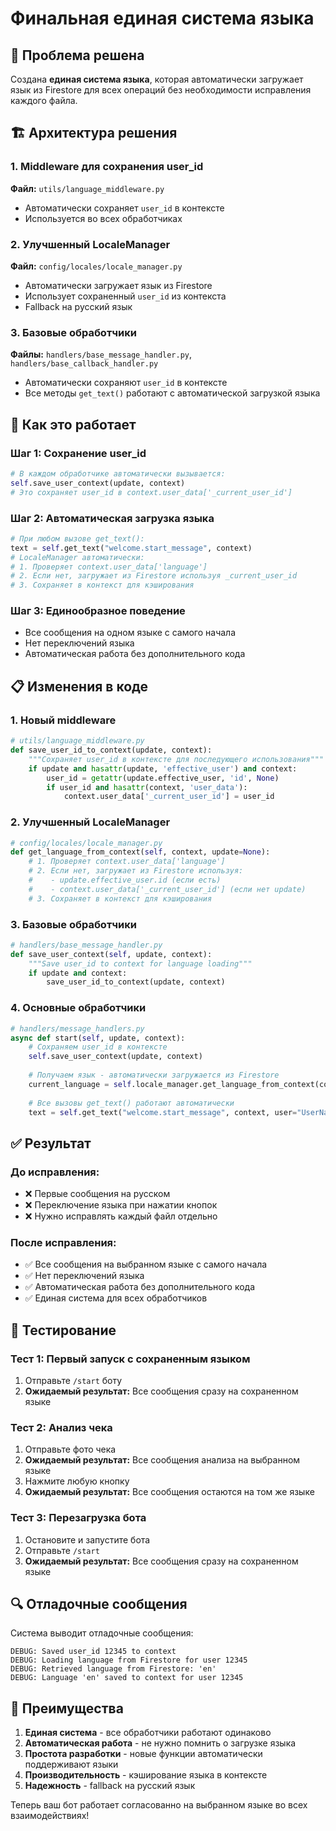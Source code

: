 # Финальная единая система языка

## 🎯 Проблема решена

Создана **единая система языка**, которая автоматически загружает язык из Firestore для всех операций без необходимости исправления каждого файла.

## 🏗️ Архитектура решения

### 1. Middleware для сохранения user_id
**Файл:** `utils/language_middleware.py`
- Автоматически сохраняет `user_id` в контексте
- Используется во всех обработчиках

### 2. Улучшенный LocaleManager
**Файл:** `config/locales/locale_manager.py`
- Автоматически загружает язык из Firestore
- Использует сохраненный `user_id` из контекста
- Fallback на русский язык

### 3. Базовые обработчики
**Файлы:** `handlers/base_message_handler.py`, `handlers/base_callback_handler.py`
- Автоматически сохраняют `user_id` в контексте
- Все методы `get_text()` работают с автоматической загрузкой языка

## 🔧 Как это работает

### Шаг 1: Сохранение user_id
```python
# В каждом обработчике автоматически вызывается:
self.save_user_context(update, context)
# Это сохраняет user_id в context.user_data['_current_user_id']
```

### Шаг 2: Автоматическая загрузка языка
```python
# При любом вызове get_text():
text = self.get_text("welcome.start_message", context)
# LocaleManager автоматически:
# 1. Проверяет context.user_data['language']
# 2. Если нет, загружает из Firestore используя _current_user_id
# 3. Сохраняет в контекст для кэширования
```

### Шаг 3: Единообразное поведение
- Все сообщения на одном языке с самого начала
- Нет переключений языка
- Автоматическая работа без дополнительного кода

## 📋 Изменения в коде

### 1. Новый middleware
```python
# utils/language_middleware.py
def save_user_id_to_context(update, context):
    """Сохраняет user_id в контексте для последующего использования"""
    if update and hasattr(update, 'effective_user') and context:
        user_id = getattr(update.effective_user, 'id', None)
        if user_id and hasattr(context, 'user_data'):
            context.user_data['_current_user_id'] = user_id
```

### 2. Улучшенный LocaleManager
```python
# config/locales/locale_manager.py
def get_language_from_context(self, context, update=None):
    # 1. Проверяет context.user_data['language']
    # 2. Если нет, загружает из Firestore используя:
    #    - update.effective_user.id (если есть)
    #    - context.user_data['_current_user_id'] (если нет update)
    # 3. Сохраняет в контекст для кэширования
```

### 3. Базовые обработчики
```python
# handlers/base_message_handler.py
def save_user_context(self, update, context):
    """Save user_id to context for language loading"""
    if update and context:
        save_user_id_to_context(update, context)
```

### 4. Основные обработчики
```python
# handlers/message_handlers.py
async def start(self, update, context):
    # Сохраняем user_id в контексте
    self.save_user_context(update, context)
    
    # Получаем язык - автоматически загружается из Firestore
    current_language = self.locale_manager.get_language_from_context(context, update)
    
    # Все вызовы get_text() работают автоматически
    text = self.get_text("welcome.start_message", context, user="UserName")
```

## ✅ Результат

### До исправления:
- ❌ Первые сообщения на русском
- ❌ Переключение языка при нажатии кнопок
- ❌ Нужно исправлять каждый файл отдельно

### После исправления:
- ✅ Все сообщения на выбранном языке с самого начала
- ✅ Нет переключений языка
- ✅ Автоматическая работа без дополнительного кода
- ✅ Единая система для всех обработчиков

## 🧪 Тестирование

### Тест 1: Первый запуск с сохраненным языком
1. Отправьте `/start` боту
2. **Ожидаемый результат:** Все сообщения сразу на сохраненном языке

### Тест 2: Анализ чека
1. Отправьте фото чека
2. **Ожидаемый результат:** Все сообщения анализа на выбранном языке
3. Нажмите любую кнопку
4. **Ожидаемый результат:** Все сообщения остаются на том же языке

### Тест 3: Перезагрузка бота
1. Остановите и запустите бота
2. Отправьте `/start`
3. **Ожидаемый результат:** Все сообщения сразу на сохраненном языке

## 🔍 Отладочные сообщения

Система выводит отладочные сообщения:
```
DEBUG: Saved user_id 12345 to context
DEBUG: Loading language from Firestore for user 12345
DEBUG: Retrieved language from Firestore: 'en'
DEBUG: Language 'en' saved to context for user 12345
```

## 🎉 Преимущества

1. **Единая система** - все обработчики работают одинаково
2. **Автоматическая работа** - не нужно помнить о загрузке языка
3. **Простота разработки** - новые функции автоматически поддерживают языки
4. **Производительность** - кэширование языка в контексте
5. **Надежность** - fallback на русский язык

Теперь ваш бот работает согласованно на выбранном языке во всех взаимодействиях!
